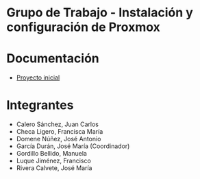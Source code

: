 # Grupo de Trabajo - Instalación y configuración de Proxmox

# Documentación

- [Proyecto inicial](https://github.com/IES-Velazquez/gt_proxmox/blob/main/documentaci%C3%B3n/Proyecto%20GT%20Proxmox.md)

# Integrantes

- Calero Sánchez, Juan Carlos
- Checa Ligero, Francisca María
- Domene Núñez, José Antonio
- García Durán, José María (Coordinador)
- Gordillo Bellido, Manuela
- Luque Jiménez, Francisco
- Rivera Calvete, José María
